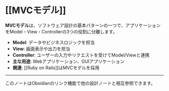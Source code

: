 # [[MVCモデル]]

**MVCモデル**は、ソフトウェア設計の基本パターンの一つで、アプリケーションをModel・View・Controllerの3つの役割に分離します。

- **Model**: データやビジネスロジックを担当
- **View**: 画面表示や出力を担当
- **Controller**: ユーザーの入力やリクエストを受けてModel/Viewと連携
- **主な用途**: Webアプリケーション、GUIアプリケーション
- **関連**: [[Ruby on Rails]]はMVCモデルを採用

---

このノートはObsidianのリンク機能で他の設計ノートと相互参照できます。 